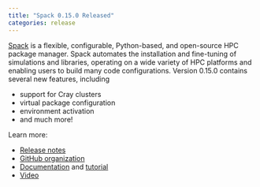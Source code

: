 ```yaml
---
title: "Spack 0.15.0 Released"
categories: release
---
```


[Spack](https://github.com/spack) is a flexible, configurable, Python-based, and open-source HPC package manager. Spack automates the installation and fine-tuning of simulations and libraries, operating on a wide variety of HPC platforms and enabling users to build many code configurations. Version 0.15.0 contains several new features, including
- support for Cray clusters
- virtual package configuration
- environment activation
- and much more!

Learn more:
- [Release notes]( https://github.com/spack/spack/releases/tag/v0.15.0)
- [GitHub organization](https://github.com/spack)
- [Documentation](https://spack.readthedocs.io/en/latest/) and [tutorial](https://spack-tutorial.readthedocs.io/en/latest/)
- [Video](https://youtu.be/D0p5xpsboK4)
